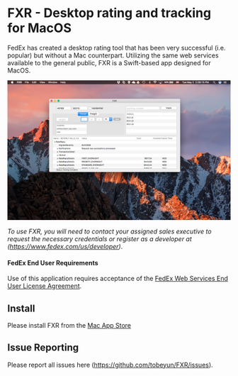 # FXR - Desktop rating and tracking for MacOS

FedEx has created a desktop rating tool that has been very successful (i.e. popular) but without a Mac counterpart. Utilizing the same web services available to the general public, FXR is a Swift-based app designed for MacOS.

![Screen Shot](/images/ScreenShot.png)

*To use FXR, you will need to contact your assigned sales executive to request the necessary credentials or register as a developer at (https://www.fedex.com/us/developer)*.

#### FedEx End User Requirements
Use of this application requires acceptance of the [FedEx Web Services End User License Agreement](/images/FedExWebServicesEndUserLicenseAgreement-ver7-July2015.pdf).

## Install
Please install FXR from the [Mac App Store](https://itunes.apple.com/us/app/fxr/id1229799985?mt=12)

## Issue Reporting
Please report all issues here (https://github.com/tobeyun/FXR/issues).
